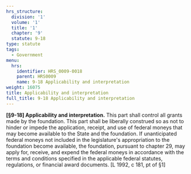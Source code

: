 ```yaml
---
hrs_structure:
  division: '1'
  volume: '1'
  title: '1'
  chapter: '9'
  statute: 9-18
type: statute
tags:
  - Government
menu:
  hrs:
    identifier: HRS_0009-0018
    parent: HRS0009
    name: 9-18 Applicability and interpretation
weight: 16075
title: Applicability and interpretation
full_title: 9-18 Applicability and interpretation
---
```

**[§9-18] Applicability and interpretation.** This part shall control all grants made by the foundation. This part shall be liberally construed so as not to hinder or impede the application, receipt, and use of federal moneys that may become available to the State and the foundation. If unanticipated federal moneys not included in the legislature's appropriation to the foundation become available, the foundation, pursuant to chapter 29, may apply for, receive, and expend the federal moneys in accordance with the terms and conditions specified in the applicable federal statutes, regulations, or financial award documents. [L 1992, c 181, pt of §1]
